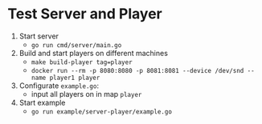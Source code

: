 # Test Server and Player

1. Start server
    * `go run cmd/server/main.go`
2. Build and start players on different machines
   * `make build-player tag=player`
   * `docker run --rm -p 8080:8080 -p 8081:8081 --device /dev/snd --name player1 player`
3. Configurate `example.go`:
   * input all players on in map `player`   
4. Start example
   * `go run example/server-player/example.go`